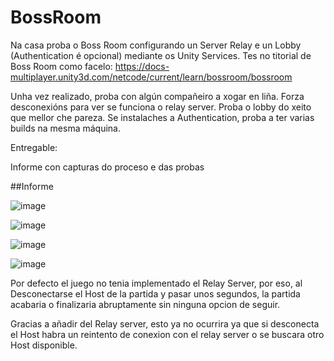 # BossRoom

Na casa proba o Boss Room configurando un Server Relay e un Lobby (Authentication é opcional) mediante os Unity Services. Tes no titorial de Boss Room como facelo: https://docs-multiplayer.unity3d.com/netcode/current/learn/bossroom/bossroom

Unha vez realizado, proba con algún compañeiro a xogar en liña. Forza desconexións para ver se funciona o relay server. Proba o lobby do xeito que mellor che pareza. Se instalaches a Authentication, proba a ter varias builds na mesma máquina.

Entregable:

Informe con capturas do proceso e das probas


##Informe

![image](https://github.com/9RACHA/BossRoom/assets/66274956/21f69677-06ac-440b-bafe-98180c8de231)

![image](https://github.com/9RACHA/BossRoom/assets/66274956/1f72c87c-4fdd-4b06-9d70-8a2b74bc41b6)

![image](https://github.com/9RACHA/BossRoom/assets/66274956/9f1fd63b-4049-4baf-bd8c-6fb79e15d18f)

![image](https://github.com/9RACHA/BossRoom/assets/66274956/88e30f40-44b0-48da-9d81-faafbf8d71a7)

Por defecto el juego no tenia implementado el Relay Server, por eso, al Desconectarse el Host de la partida y pasar unos segundos, la partida acabaria o finalizaria abruptamente sin ninguna opcion de seguir.

Gracias a añadir del Relay server, esto ya no ocurrira ya que si desconecta el Host habra un reintento de conexion con el relay server o se buscara otro Host disponible. 


